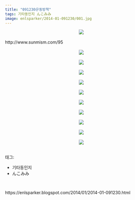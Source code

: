 ```yaml
---
title: "091230＠동방책"
tags: 기타동인지 んこみみ
image: enlsparker/2014-01-091230/001.jpg
---
```

<div class="article">
<div class="post-body entry-content" id="post-body-8880658447509928132" itemprop="description articleBody">
<div class="separator" style="clear: both; text-align: center;">
<a href="//4.bp.blogspot.com/-6XAsJ2_c9eY/UuKlmBbglOI/AAAAAAAAE6M/S7nTBqxiIRM/s1600/001.jpg" imageanchor="1" style="margin-left: 1em; margin-right: 1em;"><img border="0" src="{{ site.nasurl }}/enlsparker/2014-01-091230/001.jpg"/></a></div>
<br/>
<a name="more"></a>http://www.sunmism.com/95<br/>
<br/>
<div class="separator" style="clear: both; text-align: center;">
<a href="//1.bp.blogspot.com/-p6J1SemVW6M/UuKll7xIVJI/AAAAAAAAE6E/mAkDDycPMiM/s1600/003.jpg" imageanchor="1" style="margin-left: 1em; margin-right: 1em;"><img border="0" src="{{ site.nasurl }}/enlsparker/2014-01-091230/003.jpg"/></a></div>
<br/>
<div class="separator" style="clear: both; text-align: center;">
<a href="//1.bp.blogspot.com/-HO5J4I0ducQ/UuKlmJjpF1I/AAAAAAAAE6I/MW2yI7ofpjY/s1600/004.jpg" imageanchor="1" style="margin-left: 1em; margin-right: 1em;"><img border="0" src="{{ site.nasurl }}/enlsparker/2014-01-091230/004.jpg"/></a></div>
<br/>
<div class="separator" style="clear: both; text-align: center;">
<a href="//1.bp.blogspot.com/-JHBbRY0boMs/UuKlnu-rMcI/AAAAAAAAE6c/vknTXHI16nQ/s1600/005.jpg" imageanchor="1" style="margin-left: 1em; margin-right: 1em;"><img border="0" src="{{ site.nasurl }}/enlsparker/2014-01-091230/005.jpg"/></a></div>
<br/>
<div class="separator" style="clear: both; text-align: center;">
<a href="//2.bp.blogspot.com/-Dbq4oZvLc8g/UuKlocQqdcI/AAAAAAAAE6k/oo0BUoM6X3s/s1600/006.jpg" imageanchor="1" style="margin-left: 1em; margin-right: 1em;"><img border="0" src="{{ site.nasurl }}/enlsparker/2014-01-091230/006.jpg"/></a></div>
<br/>
<div class="separator" style="clear: both; text-align: center;">
<a href="//1.bp.blogspot.com/-D800M0ncoT4/UuKlo18gs-I/AAAAAAAAE6o/A3vctZEZRic/s1600/007.jpg" imageanchor="1" style="margin-left: 1em; margin-right: 1em;"><img border="0" src="{{ site.nasurl }}/enlsparker/2014-01-091230/007.jpg"/></a></div>
<br/>
<div class="separator" style="clear: both; text-align: center;">
<a href="//2.bp.blogspot.com/-BG7JjiLJlvw/UuKlpU_9QpI/AAAAAAAAE6w/Pjv6dcJHubw/s1600/008.jpg" imageanchor="1" style="margin-left: 1em; margin-right: 1em;"><img border="0" src="{{ site.nasurl }}/enlsparker/2014-01-091230/008.jpg"/></a></div>
<br/>
<div class="separator" style="clear: both; text-align: center;">
<a href="//1.bp.blogspot.com/-Qc2upRHJ1Aw/UuKlqEOo3FI/AAAAAAAAE68/jWWWQQcLkGs/s1600/009.jpg" imageanchor="1" style="margin-left: 1em; margin-right: 1em;"><img border="0" src="{{ site.nasurl }}/enlsparker/2014-01-091230/009.jpg"/></a></div>
<br/>
<div class="separator" style="clear: both; text-align: center;">
<a href="//3.bp.blogspot.com/-M6SuA24nYL4/UuKlq5aowqI/AAAAAAAAE7E/9C6WdkQSNkQ/s1600/010.jpg" imageanchor="1" style="margin-left: 1em; margin-right: 1em;"><img border="0" src="{{ site.nasurl }}/enlsparker/2014-01-091230/010.jpg"/></a></div>
<br/>
<div class="separator" style="clear: both; text-align: center;">
<a href="//4.bp.blogspot.com/-5E7h_CnqXm0/UuKlrehXXJI/AAAAAAAAE7I/CK4DazC8eyg/s1600/012.jpg" imageanchor="1" style="margin-left: 1em; margin-right: 1em;"><img border="0" src="{{ site.nasurl }}/enlsparker/2014-01-091230/012.jpg"/></a></div>
<br/>
<div class="separator" style="clear: both; text-align: center;">
<a href="//1.bp.blogspot.com/-k_QPmXYDLns/UuKlsPIJ_oI/AAAAAAAAE7Q/kT5ZaokucWU/s1600/999.jpg" imageanchor="1" style="margin-left: 1em; margin-right: 1em;"><img border="0" src="{{ site.nasurl }}/enlsparker/2014-01-091230/999.jpg"/></a></div>
<br/>
<div style="clear: both;"></div>
</div></div><div class="tagTrail">
<p>태그: </p>
<ul>
<li>기타동인지</li>
<li>んこみみ</li>
</ul>
</div>
<br/>
<p id="refer">https://enlsparker.blogspot.com/2014/01/2014-01-091230.html</p>
<br/>
